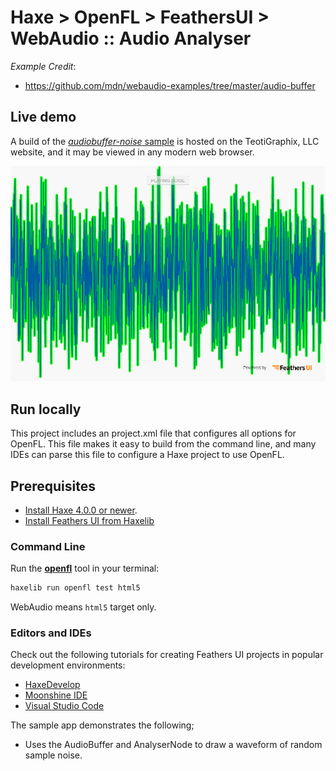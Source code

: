 # Haxe > OpenFL > FeathersUI > WebAudio :: Audio Analyser

_Example Credit_:
  * https://github.com/mdn/webaudio-examples/tree/master/audio-buffer

## Live demo

A build of the [_audiobuffer-noise_ sample](https://teotigraphix.com/io/web-audio/audiobuffer-noise) is hosted on the TeotiGraphix, LLC website, and it may be viewed in any modern web browser.

![AudioBuffer Noise](https://github.com/teotigraphix/haxe-feathersui-webaudio/blob/main/audiobuffer-noise/docs/screenshots/webaudio-audiobuffer-noise.png)
  
## Run locally

This project includes an project.xml file that configures all options for OpenFL. This file makes it easy to build from the command line, and many IDEs can parse this file to configure a Haxe project to use OpenFL.

## Prerequisites

- [Install Haxe 4.0.0 or newer](https://haxe.org/download/).
- [Install Feathers UI from Haxelib](https://feathersui.com/learn/haxe-openfl/installation/)

### Command Line

Run the [**openfl**](https://www.openfl.org/learn/haxelib/docs/tools/) tool in your terminal:

```sh
haxelib run openfl test html5
```

WebAudio means `html5` target only.

### Editors and IDEs

Check out the following tutorials for creating Feathers UI projects in popular development environments:

- [HaxeDevelop](https://feathersui.com/learn/haxe-openfl/haxedevelop/)
- [Moonshine IDE](https://feathersui.com/learn/haxe-openfl/moonshine-ide/)
- [Visual Studio Code](https://feathersui.com/learn/haxe-openfl/visual-studio-code/)


The sample app demonstrates the following;

  * Uses the AudioBuffer and AnalyserNode to draw a waveform of random sample noise.
